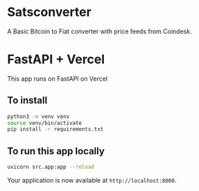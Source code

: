 # Satsconverter

A Basic Bitcoin to Fiat converter with price feeds from Coindesk.

# FastAPI + Vercel

This app runs on FastAPI on Vercel

## To install

```sh
python3 -m venv venv 
source venv/bin/activate
pip install -r requirements.txt
```

## To run this app locally

```sh
uvicorn src.app:app --reload
```

Your application is now available at `http://localhost:8000`.

